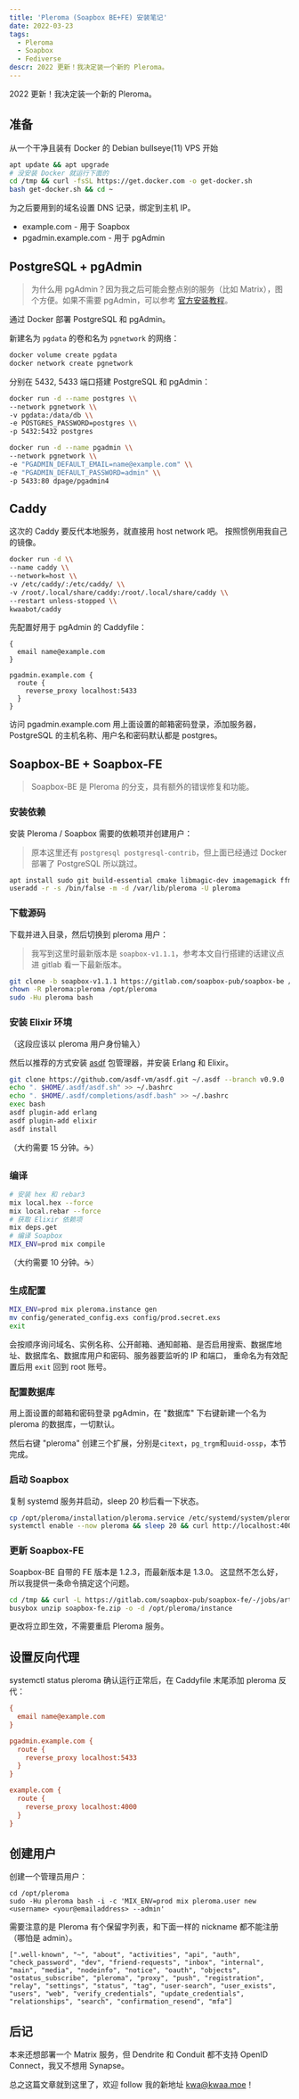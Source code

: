 ```yaml
---
title: 'Pleroma (Soapbox BE+FE) 安装笔记'
date: 2022-03-23
tags:
  - Pleroma
  - Soapbox
  - Fediverse
descr: 2022 更新！我决定装一个新的 Pleroma。
---
```


2022 更新！我决定装一个新的 Pleroma。

## 准备

从一个干净且装有 Docker 的 Debian bullseye(11) VPS 开始

```bash
apt update && apt upgrade
# 没安装 Docker 就运行下面的
cd /tmp && curl -fsSL https://get.docker.com -o get-docker.sh
bash get-docker.sh && cd ~
```

为之后要用到的域名设置 DNS 记录，绑定到主机 IP。

- example.com - 用于 Soapbox
- pgadmin.example.com - 用于 pgAdmin

## PostgreSQL + pgAdmin

> 为什么用 pgAdmin？因为我之后可能会整点别的服务（比如 Matrix），图个方便。如果不需要 pgAdmin，可以参考 [官方安装教程](https://soapbox.pub/install/)。

通过 Docker 部署 PostgreSQL 和 pgAdmin。

新建名为 `pgdata` 的卷和名为 `pgnetwork` 的网络：

```bash
docker volume create pgdata
docker network create pgnetwork
```

分别在 5432, 5433 端口搭建 PostgreSQL 和 pgAdmin：

```bash
docker run -d --name postgres \\
--network pgnetwork \\
-v pgdata:/data/db \\
-e POSTGRES_PASSWORD=postgres \\
-p 5432:5432 postgres

docker run -d --name pgadmin \\
--network pgnetwork \\
-e "PGADMIN_DEFAULT_EMAIL=name@example.com" \\
-e "PGADMIN_DEFAULT_PASSWORD=admin" \\
-p 5433:80 dpage/pgadmin4
```

## Caddy

这次的 Caddy 要反代本地服务，就直接用 host network 吧。
按照惯例用我自己的镜像。

```bash
docker run -d \\
--name caddy \\
--network=host \\
-v /etc/caddy/:/etc/caddy/ \\
-v /root/.local/share/caddy:/root/.local/share/caddy \\
--restart unless-stopped \\
kwaabot/caddy
```

先配置好用于 pgAdmin 的 Caddyfile：

```text title="/etc/caddy/Caddyfile"
{
  email name@example.com
}

pgadmin.example.com {
  route {
    reverse_proxy localhost:5433
  }
}
```

访问 pgadmin.example.com 用上面设置的邮箱密码登录，添加服务器，PostgreSQL 的主机名称、用户名和密码默认都是 postgres。

## Soapbox-BE + Soapbox-FE

> Soapbox-BE 是 Pleroma 的分支，具有额外的错误修复和功能。

### 安装依赖

安装 Pleroma / Soapbox 需要的依赖项并创建用户：

> 原本这里还有 `postgresql postgresql-contrib`，但上面已经通过 Docker 部署了 PostgreSQL 所以跳过。

```bash
apt install sudo git build-essential cmake libmagic-dev imagemagick ffmpeg libimage-exiftool-perl nginx certbot unzip libssl-dev automake autoconf libncurses5-dev
useradd -r -s /bin/false -m -d /var/lib/pleroma -U pleroma
```

### 下载源码

下载并进入目录，然后切换到 pleroma 用户：

> 我写到这里时最新版本是 `soapbox-v1.1.1`，参考本文自行搭建的话建议点进 gitlab 看一下最新版本。

```bash
git clone -b soapbox-v1.1.1 https://gitlab.com/soapbox-pub/soapbox-be /opt/pleroma && cd /opt/pleroma
chown -R pleroma:pleroma /opt/pleroma
sudo -Hu pleroma bash
```

### 安装 Elixir 环境

（这段应该以 pleroma 用户身份输入）

然后以推荐的方式安装 [asdf](https://asdf-vm.com/) 包管理器，并安装 Erlang 和 Elixir。

```bash
git clone https://github.com/asdf-vm/asdf.git ~/.asdf --branch v0.9.0
echo ". $HOME/.asdf/asdf.sh" >> ~/.bashrc
echo ". $HOME/.asdf/completions/asdf.bash" >> ~/.bashrc
exec bash
asdf plugin-add erlang
asdf plugin-add elixir
asdf install
```

（大约需要 15 分钟。☕）

### 编译

```bash
# 安装 hex 和 rebar3
mix local.hex --force
mix local.rebar --force
# 获取 Elixir 依赖项
mix deps.get
# 编译 Soapbox
MIX_ENV=prod mix compile
```

（大约需要 10 分钟。☕）

### 生成配置

```bash
MIX_ENV=prod mix pleroma.instance gen
mv config/generated_config.exs config/prod.secret.exs
exit
```

会按顺序询问域名、实例名称、公开邮箱、通知邮箱、是否启用搜索、数据库地址、数据库名、数据库用户和密码、服务器要监听的 IP 和端口，
重命名为有效配置后用 `exit` 回到 root 账号。

### 配置数据库

用上面设置的邮箱和密码登录 pgAdmin，在 "数据库" 下右键新建一个名为 pleroma 的数据库，一切默认。

然后右键 "pleroma" 创建三个扩展，分别是`citext`，`pg_trgm`和`uuid-ossp`，本节完成。

### 启动 Soapbox

复制 systemd 服务并启动，sleep 20 秒后看一下状态。

```bash
cp /opt/pleroma/installation/pleroma.service /etc/systemd/system/pleroma.service
systemctl enable --now pleroma && sleep 20 && curl http://localhost:4000/api/v1/instance
```

### 更新 Soapbox-FE

Soapbox-BE 自带的 FE 版本是 1.2.3，而最新版本是 1.3.0。
这显然不怎么好，所以我提供一条命令搞定这个问题。

```bash
cd /tmp && curl -L https://gitlab.com/soapbox-pub/soapbox-fe/-/jobs/artifacts/v1.3.0/download?job=build-production -o soapbox-fe.zip
busybox unzip soapbox-fe.zip -o -d /opt/pleroma/instance
```

更改将立即生效，不需要重启 Pleroma 服务。

## 设置反向代理

systemctl status pleroma 确认运行正常后，在 Caddyfile 末尾添加 pleroma 反代：

```ini title="/etc/caddy/Caddyfile" {10-15}
{
  email name@example.com
}

pgadmin.example.com {
  route {
    reverse_proxy localhost:5433
  }
}

example.com {
  route {
    reverse_proxy localhost:4000
  }
}
```

## 创建用户

创建一个管理员用户：

```
cd /opt/pleroma
sudo -Hu pleroma bash -i -c 'MIX_ENV=prod mix pleroma.user new <username> <your@emailaddress> --admin'
```

需要注意的是 Pleroma 有个保留字列表，和下面一样的 nickname 都不能注册（哪怕是 admin）。

```
[".well-known", "~", "about", "activities", "api", "auth", "check_password", "dev", "friend-requests", "inbox", "internal", "main", "media", "nodeinfo", "notice", "oauth", "objects", "ostatus_subscribe", "pleroma", "proxy", "push", "registration", "relay", "settings", "status", "tag", "user-search", "user_exists", "users", "web", "verify_credentials", "update_credentials", "relationships", "search", "confirmation_resend", "mfa"]
```

## 后记

本来还想部署一个 Matrix 服务，但 Dendrite 和 Conduit 都不支持 OpenID Connect，我又不想用 Synapse。

总之这篇文章就到这里了，欢迎 follow 我的新地址 [kwa@kwaa.moe](https://kwaa.moe/@kwa)！
